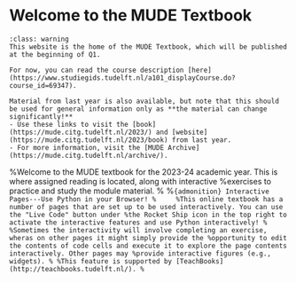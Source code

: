 # Welcome to the MUDE Textbook

````{admonition} Textbook Website Under Construction
:class: warning
This website is the home of the MUDE Textbook, which will be published at the beginning of Q1.

For now, you can read the course description [here](https://www.studiegids.tudelft.nl/a101_displayCourse.do?course_id=69347).

Material from last year is also available, but note that this should be used for general information only as **the material can change significantly!**
- Use these links to visit the [book](https://mude.citg.tudelft.nl/2023/) and [website](https://mude.citg.tudelft.nl/2023/book) from last year.
- For more information, visit the [MUDE Archive](https://mude.citg.tudelft.nl/archive/).

````


%Welcome to the MUDE textbook for the 2023-24 academic year. This is where assigned reading is located, along with interactive %exercises to practice and study the module material.
%
%````{admonition} Interactive Pages---Use Python in your Browser!
%    
%This online textbook has a number of pages that are set up to be used interactively. You can use the "Live Code" button under %the Rocket Ship icon in the top right to activate the interactive features and use Python interactively!
%
%Sometimes the interactivity will involve completing an exercise, wheras on other pages it might simply provide the %opportunity to edit the contents of code cells and execute it to explore the page contents interactively. Other pages may %provide interactive figures (e.g., widgets).
%
%This feature is supported by [TeachBooks](http://teachbooks.tudelft.nl/).
%````